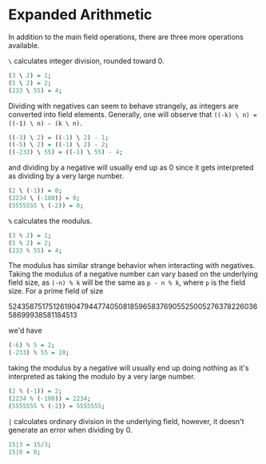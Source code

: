 # Expanded Arithmetic


In addition to the main field operations, there are three more operations available.

`\` calculates integer division, rounded toward 0.

```haskell
(3 \ 2) = 1;
(5 \ 2) = 2;
(233 \ 55) = 4;
```

Dividing with negatives can seem to behave strangely, as integers are converted into field elements. Generally, one will observe that `((-k) \ n) = ((-1) \ n) - (k \ n)`.

```haskell
((-3) \ 2) = ((-1) \ 2) - 1;
((-5) \ 2) = ((-1) \ 2) - 2;
((-233) \ 55) = ((-1) \ 55) - 4;
```

and dividing by a negative will usually end up as 0 since it gets interpreted as dividing by a very large number.

```haskell
(2 \ (-1)) = 0;
(2234 \ (-100)) = 0;
(5555555 \ (-2)) = 0;
```

`%` calculates the modulus.

```haskell
(3 % 2) = 1;
(5 % 2) = 2;
(233 % 55) = 4;
```

The modulus has similar strange behavior when interacting with negatives. Taking the modulus of a negative number can vary based on the underlying field size, as `(-n) % k` will be the same as  `p - n % k`, where `p` is the field size. For a prime field of size

52435875175126190479447740508185965837690552500527637822603658699938581184513

we'd have

```haskell
(-6) % 5 = 2;
(-233) % 55 = 10;
```

taking the modulus by a negative will usually end up doing nothing as it's interpreted as taking the modulo by a very large number.

```haskell
(2 % (-1)) = 2;
(2234 % (-100)) = 2234;
(5555555 % (-2)) = 5555555;
```

`|` calculates ordinary division in the underlying field, however, it doesn't generate an error when dividing by 0.

```haskell
15|3 = 15/3;
15|0 = 0;
```


